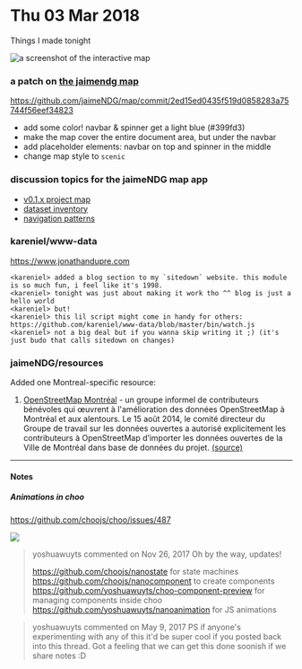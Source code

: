 # Thu 03 Mar 2018
[//]: # (10:11 PM)

Things I made tonight

<img 
  alt="a screenshot of the interactive map" 
  src="https://github.com/jaimeNDG/map/raw/master/docs/website-screenshot.png" />


### a patch on [the jaimendg map](https://jaimendg.netlify.com) 

https://github.com/jaimeNDG/map/commit/2ed15ed0435f519d0858283a75744f56eef34823

- add some color! navbar & spinner get a light blue (#399fd3)
- make the map cover the entire document area, but under the navbar
- add placeholder elements:  navbar on top and spinner in the middle
- change map style to `scenic`


### discussion topics for the jaimeNDG map app

- [v0.1.x project map](https://github.com/jaimeNDG/map/issues/1)
- [dataset inventory](https://github.com/jaimeNDG/map/issues/2)
- [navigation patterns](https://github.com/jaimeNDG/map/issues/3)


### kareniel/www-data

https://www.jonathandupre.com

```
<kareniel> added a blog section to my `sitedown` website. this module is so much fun, i feel like it's 1998.
<kareniel> tonight was just about making it work tho ^^ blog is just a hello world
<kareniel> but!
<kareniel> this lil script might come in handy for others: https://github.com/kareniel/www-data/blob/master/bin/watch.js
<kareniel> not a big deal but if you wanna skip writing it ;) (it's just budo that calls sitedown on changes)

```


### jaimeNDG/resources

Added one Montreal-specific resource:

  1. [OpenStreetMap Montréal](http://www.openstreetmap-montreal.org) - un groupe informel de contributeurs bénévoles qui œuvrent à l'amélioration des données OpenStreetMap à Montréal et aux alentours. Le 15 août 2014, le comité directeur du Groupe de travail sur les données ouvertes a autorisé explicitement les contributeurs à OpenStreetMap d’importer les données ouvertes de la Ville de Montréal dans base de données du projet. [(source)](http://donnees.ville.montreal.qc.ca/portail/licence#autorisation)

---

#### Notes 


##### Animations in choo 

https://github.com/choojs/choo/issues/487 

<img src="https://cloud.githubusercontent.com/assets/2467194/25527566/8efba646-2c19-11e7-9a0c-d979cc7b43af.gif">

> yoshuawuyts commented on Nov 26, 2017
> Oh by the way, updates!
>
> https://github.com/choojs/nanostate for state machines
> https://github.com/choojs/nanocomponent to create components
> https://github.com/yoshuawuyts/choo-component-preview for managing components inside choo
> https://github.com/yoshuawuyts/nanoanimation for JS animations

> yoshuawuyts commented on May 9, 2017
> PS if anyone's experimenting with any of this it'd be super cool if you posted back into this thread. Got a feeling that we can get this done soonish if we share notes :D

